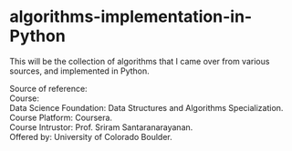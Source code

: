 # algorithms-implementation-in-Python
This will be the collection of algorithms that I came over from various sources, and implemented in Python.

Source of reference: <br >
Course: <br >
Data Science Foundation: Data Structures and Algorithms Specialization. <br >
  Course Platform: Coursera. <br >
  Course Intrustor: Prof. Sriram Santaranarayanan. <br >
  Offered by: University of Colorado Boulder. <br >

